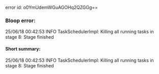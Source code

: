error id: o0YmUdemWGuAGOHq2QZGGg==
### Bloop error:

25/06/18 00:42:53 INFO TaskSchedulerImpl: Killing all running tasks in stage 8: Stage finished
#### Short summary: 

25/06/18 00:42:53 INFO TaskSchedulerImpl: Killing all running tasks in stage 8: Stage finished